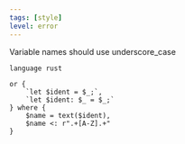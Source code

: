 ```yaml
---
tags: [style]
level: error
---
```


Variable names should use underscore_case

```grit
language rust

or {
    `let $ident = $_;`,
    `let $ident: $_ = $_;`
} where {
    $name = text($ident),
    $name <: r".+[A-Z].+"
}
```